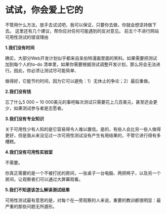 # 试试，你会爱上它的

不管用什么方法，放手去试试吧，我可以保证，只要你去做，你就会想坚持做下去。 这里还有几个建议，帮你应对任何可能遇到的反对意见。
前五个不进行网站可用性测试的错误理由

**1.我们没有时间**

确实，大部分Web开发计划似乎都来自呆伯特漫画里面的笑料。如果需要把测试加到每个人的to-do 清单里，如果你需要根据测试调整开发计划，那么将会无法进行。因此，你必须让测试尽可能简单、

做得好，它能节约时间，因为它可以避免：1）无休止的争论；2）最后重做。

**2.我们没有钱**

忘了什么5 000 ~ 10 000美元的事吧每次测试只需要花上几百美元，甚至还会更少，如果测试参与者是志愿者。

**3.我们没有专业知识**

关于可用性少有人知的是它容易得令人难以置信。是的，有些人会比另一些人做得更好，但是我从来没见过一次可用性测试没有产生有用结果的，不管它进行得有多槽糕。

**4.我们没有可用性实验室**

不需要。

你真正需要的是一个不被打扰的房间，—张桌子一台电脑、两把椅子，以及另一个房间，让观察者们可以通过大屏幕观看。

**5.我们不知道该怎么解读测试结果**

可用性测试最有意思的是，对每个在—旁观察的人来说，重要的教训都很明显：最严重的那些问题无所遁形。
